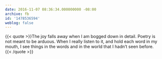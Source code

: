 ```yaml
---
date: 2016-11-07 08:36:34.000000000 -08:00
archive: fb
id: '1478536594'
weblog: false
---
```


{{< quote >}}The joy falls away when I am bogged down in detail. Poetry is not meant to be arduous. When I really listen to it, and hold each word in my mouth, I see things in the words and in the world that I hadn’t seen before.{{< /quote >}}
